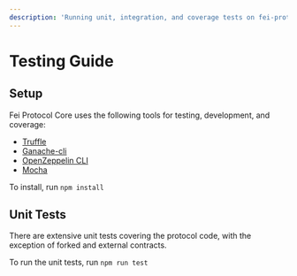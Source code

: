 ```yaml
---
description: 'Running unit, integration, and coverage tests on fei-protocol-core'
---
```


# Testing Guide

## Setup

Fei Protocol Core uses the following tools for testing, development, and coverage:

* [Truffle](https://www.trufflesuite.com/docs/truffle/overview)
* [Ganache-cli](https://github.com/trufflesuite/ganache-cli)
* [OpenZeppelin CLI](https://docs.openzeppelin.com/cli/2.8/)
* [Mocha](https://mochajs.org/)

To install, run `npm install`

## Unit Tests

There are extensive unit tests covering the protocol code, with the exception of forked and external contracts.

To run the unit tests, run `npm run test`



